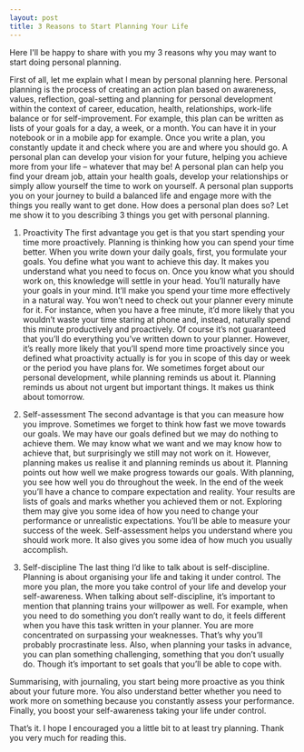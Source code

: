 ```yaml
---
layout: post
title: 3 Reasons to Start Planning Your Life
---
```


Here I'll be happy to share with you my 3 reasons why you may want to start doing personal planning.

First of all, let me explain what I mean by personal planning here. Personal planning is the process of creating an action plan based on awareness, values, reflection, goal-setting and planning for personal development within the context of career, education, health, relationships, work-life balance or for self-improvement. For example, this plan can be written as lists of your goals for a day, a week, or a month. You can have it in your notebook or in a mobile app for example. Once you write a plan, you constantly update it and check where you are and where you should go.
A personal plan can develop your vision for your future, helping you achieve more from your life – whatever that may be! A personal plan can help you find your dream job, attain your health goals, develop your relationships or simply allow yourself the time to work on yourself. A personal plan supports you on your journey to build a balanced life and engage more with the things you really want to get done. How does a personal plan does so? Let me show it to you describing 3 things you get with personal planning.

1. Proactivity
The first advantage you get is that you start spending your time more proactively. Planning is thinking how you can spend your time better. When you write down your daily goals, first, you formulate your goals. You define what you want to achieve this day. It makes you understand what you need to focus on. Once you know what you should work on, this knowledge will settle in your head. You’ll naturally have your goals in your mind. It’ll make you spend your time more effectively in a natural way. You won’t need to check out your planner every minute for it. For instance, when you have a free minute, it’d more likely that you wouldn’t waste your time staring at phone and, instead, naturally spend this minute productively and proactively. Of course it’s not guaranteed that you’ll do everything you’ve written down to your planner. However, it’s really more likely that you’ll spend more time proactively since you defined what proactivity actually is for you in scope of this day or week or the period you have plans for. We sometimes forget about our personal development, while planning reminds us about it. Planning reminds us about not urgent but important things. It makes us think about tomorrow.

2. Self-assessment
The second advantage is that you can measure how you improve.
Sometimes we forget to think how fast we move towards our goals. We may have our goals defined but we may do nothing to achieve them. We may know what we want and we may know how to achieve that, but surprisingly we still may not work on it. However, planning makes us realise it and planning reminds us about it. Planning points out how well we make progress towards our goals.
With planning, you see how well you do throughout the week. In the end of the week you’ll have a chance to compare expectation and reality. Your results are lists of goals and marks whether you achieved them or not. Exploring them may give you some idea of how you need to change your performance or unrealistic expectations. You’ll be able to measure your success of the week. Self-assessment helps you understand where you should work more. It also gives you some idea of how much you usually accomplish.

3. Self-discipline
The last thing I’d like to talk about is self-discipline. Planning is about organising your life and taking it under control. The more you plan, the more you take control of your life and develop your self-awareness.
When talking about self-discipline, it’s important to mention that planning trains your willpower as well. For example, when you need to do something you don’t really want to do, it feels different when you have this task written in your planner. You are more concentrated on surpassing your weaknesses. That’s why you’ll probably procrastinate less. Also, when planning your tasks in advance, you can plan something challenging, something that you don’t usually do. Though it’s important to set goals that you’ll be able to cope with.

Summarising, with journaling, you start being more proactive as you think about your future more. You also understand better whether you need to work more on something because you constantly assess your performance. Finally, you boost your self-awareness taking your life under control.

That’s it. I hope I encouraged you a little bit to at least try planning. Thank you very much for reading this.
